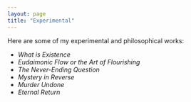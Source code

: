 ```yaml
---
layout: page
title: "Experimental"
---
```


Here are some of my experimental and philosophical works:

- *What is Existence*
- *Eudaimonic Flow or the Art of Flourishing*
- *The Never-Ending Question*
- *Mystery in Reverse*
- *Murder Undone*
- *Eternal Return*